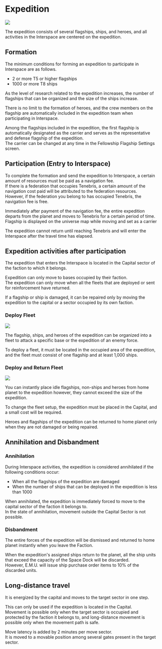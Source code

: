 # Expedition	
![](https://d3bbxo4nelobc3.cloudfront.net/html/img/help/1702_01_fix.jpg)

The expedition consists of several flagships, ships, and heroes, and all activities in the Interspace are centered on the expedition.	
	
	
## Formation	
	
The minimum conditions for forming an expedition to participate in Interspace are as follows.	
	
- 2 or more T5 or higher flagships	
- 1000 or more T8 ships

As the level of research related to the expedition increases, the number of flagships that can be organized and the size of the ships increase.<br>
	
There is no limit to the formation of heroes, and the crew members on the flagship are automatically included in the expedition team when participating in Interspace.	
	
Among the flagships included in the expedition, the first flagship is automatically designated as the carrier and serves as the representative and defense flagship of the expedition.<br>
The carrier can be changed at any time in the Fellowship Flagship Settings screen.	
	
	
## Participation (Entry to Interspace)	
	
To complete the formation and send the expedition to Interspace, a certain amount of resources must be paid as a navigation fee.<br>
If there is a federation that occupies Tenebris, a certain amount of the navigation cost paid will be attributed to the federation resources.<br>
However, if the federation you belong to has occupied Tenebris, the navigation fee is free.	
	
Immediately after payment of the navigation fee, the entire expedition departs from the planet and moves to Tenebris for a certain period of time.<br>
Flagship is displayed on the universe map while moving and set as a carrier	
	
The expedition cannot return until reaching Tenebris and will enter the Interspace after the travel time has elapsed.	
	
	
## Expedition activities after participation	
	
The expedition that enters the Interspace is located in the Capital sector of the faction to which it belongs.	
	
Expedition can only move to bases occupied by their faction.<br>
The expedition can only move when all the fleets that are deployed or sent for reinforcement have returned.	
	
If a flagship or ship is damaged, it can be repaired only by moving the expedition to the capital or a sector occupied by its own faction.	
	
	
### Deploy Fleet
![](https://d3bbxo4nelobc3.cloudfront.net/html/img/help/1702_02.jpg)
	
The flagship, ships, and heroes of the expedition can be organized into a fleet to attack a specific base or the expedition of an enemy force.

To deploy a fleet, it must be located in the occupied area of the expedition, and the fleet must consist of one flagship and at least 1,000  ships.	
	
	
### Deploy and Return Fleet
![](https://d3bbxo4nelobc3.cloudfront.net/html/img/help/1702_03_fix.jpg)
	
You can instantly place idle flagships, non-ships and heroes from home planet to the expedition however, they cannot exceed the size of the expedition.<br>

To change the fleet setup, the expedition must be placed in the Capital, and a small cost will be required.<br>

Heroes and flagships of the expedition can be returned to home planet only when they are not damaged or being repaired.
	
	
## Annihilation and Disbandment	
	
### Annihilation	
	
During Interspace activities, the expedition is considered annihilated if the following conditions occur:	

- When all the flagships of the expedition are damaged	
- When the number of ships that can be deployed in the expedition is less than 1000

When annihilated, the expedition is immediately forced to move to the capital sector of the faction it belongs to.<br>
In the state of annihilation, movement outside the Capital Sector is not possible.
	
### Disbandment	
	
The entire forces of the expedition will be dismissed and returned to home planet instantly when you leave the Faction.

When the expedition's assigned ships return to the planet, all the ship units that exceed the capacity of the Space Dock will be discarded.<br>
However, E.M.U. will issue ship purchase order items to 10% of the discarded units.


## Long-distance travel

It is energized by the capital and moves to the target sector in one step.

This can only be used if the expedition is located in the Capital.<br>
Movement is possible only when the target sector is occupied and protected by the faction it belongs to, and long-distance movement is possible only when the movement path is safe.

Move latency is added by 2 minutes per move sector.<br>
It is moved to a movable position among several gates present in the target sector.